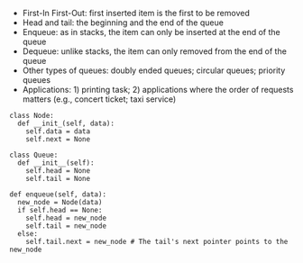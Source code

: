 - First-In First-Out: first inserted item is the first to be removed
- Head and tail: the beginning and the end of the queue
- Enqueue: as in stacks, the item can only be inserted at the end of the queue
- Dequeue: unlike stacks, the item can only removed from the end of the queue
- Other types of queues: doubly ended queues; circular queues; priority queues
- Applications: 1) printing task; 2) applications where the order of requests matters (e.g., concert ticket; taxi service)

```
class Node:
  def __init_(self, data):
    self.data = data
    self.next = None

class Queue:
  def __init__(self):
    self.head = None
    self.tail = None

def enqueue(self, data):
  new_node = Node(data)
  if self.head == None:
    self.head = new_node
    self.tail = new_node
  else:
    self.tail.next = new_node # The tail's next pointer points to the new_node
```
